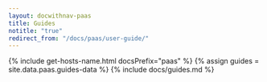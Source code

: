 ```yaml
---
layout: docwithnav-paas
title: Guides
notitle: "true"
redirect_from: "/docs/paas/user-guide/"
---
```

{% include get-hosts-name.html docsPrefix="paas" %}
{% assign guides = site.data.paas.guides-data %}
{% include docs/guides.md %}
